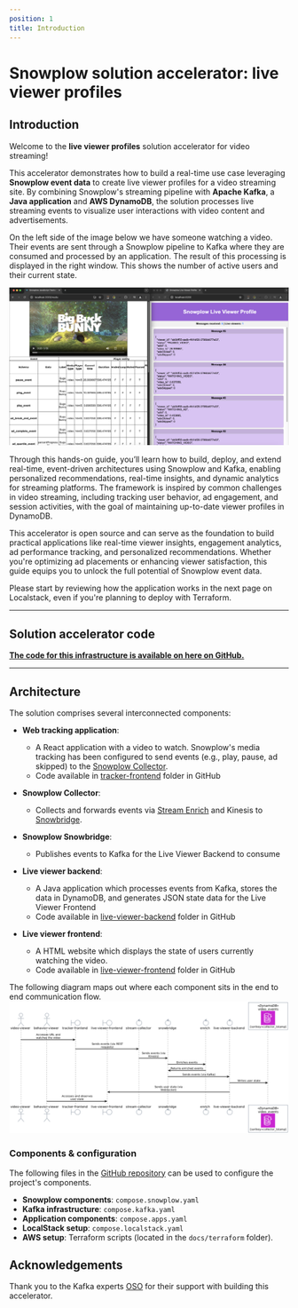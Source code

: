 ```yaml
---
position: 1
title: Introduction
---
```


# Snowplow solution accelerator: live viewer profiles

## Introduction

Welcome to the **live viewer profiles** solution accelerator for video streaming! 

This accelerator demonstrates how to build a real-time use case leveraging **Snowplow event data** to create live viewer profiles for a video streaming site. By combining Snowplow's streaming pipeline with **Apache Kafka**, a **Java application** and **AWS DynamoDB**, the solution processes live streaming events to visualize user interactions with video content and advertisements. 

On the left side of the image below we have someone watching a video. Their events are sent through a Snowplow pipeline to Kafka where they are consumed and processed by an application. The result of this processing is displayed in the right window. This shows the number of active users and their current state. 

![Application Output](images/one-viewer.png)

Through this hands-on guide, you’ll learn how to build, deploy, and extend real-time, event-driven architectures using Snowplow and Kafka, enabling personalized recommendations, real-time insights, and dynamic analytics for streaming platforms. The framework is inspired by common challenges in video streaming, including tracking user behavior, ad engagement, and session activities, with the goal of maintaining up-to-date viewer profiles in DynamoDB.

This accelerator is open source and can serve as the foundation to build practical applications like real-time viewer insights, engagement analytics, ad performance tracking, and personalized recommendations. Whether you're optimizing ad placements or enhancing viewer satisfaction, this guide equips you to unlock the full potential of Snowplow event data.

Please start by reviewing how the application works in the next page on Localstack, even if you're planning to deploy with Terraform. 

---

## Solution accelerator code
[**The code for this infrastructure is available on here on GitHub.**](https://github.com/snowplow-incubator/live-viewer-profiles)

---

## Architecture

The solution comprises several interconnected components:

- **Web tracking application**: 
  - A React application with a video to watch. Snowplow's media tracking has been configured to send events (e.g., play, pause, ad skipped) to the [Snowplow Collector](/docs/fundamentals/architecture-overview).
  - Code available in [tracker-frontend](https://github.com/snowplow-incubator/live-viewer-profiles/tree/main/tracker-frontend) folder in GitHub

- **Snowplow Collector**:
  - Collects and forwards events via [Stream Enrich](/docs/fundamentals/architecture-overview) and Kinesis to [Snowbridge](/docs/destinations/forwarding-events/snowbridge).

- **Snowplow Snowbridge**:
  - Publishes events to Kafka for the Live Viewer Backend to consume

- **Live viewer backend**:
  - A Java application which processes events from Kafka, stores the data in DynamoDB, and generates JSON state data for the Live Viewer Frontend
  - Code available in [live-viewer-backend](https://github.com/snowplow-incubator/live-viewer-profiles/tree/main/live-viewer-backend) folder in GitHub

- **Live viewer frontend**:
  - A HTML website which displays the state of users currently watching the video.
  - Code available in [live-viewer-frontend](https://github.com/snowplow-incubator/live-viewer-profiles/tree/main/live-viewer-frontend) folder in GitHub

The following diagram maps out where each component sits in the end to end communication flow. 
![Architecture Diagram](images/architecture.png)

### Components & configuration
The following files in the [GitHub repository](https://github.com/snowplow-incubator/live-viewer-profiles) can be used  to configure the project's components. 
- **Snowplow components**: `compose.snowplow.yaml`
- **Kafka infrastructure**: `compose.kafka.yaml`
- **Application components**: `compose.apps.yaml`
- **LocalStack setup**: `compose.localstack.yaml`
- **AWS setup**: Terraform scripts (located in the `docs/terraform` folder).

## Acknowledgements
Thank you to the Kafka experts [OSO](https://oso.sh/) for their support with building this accelerator.
